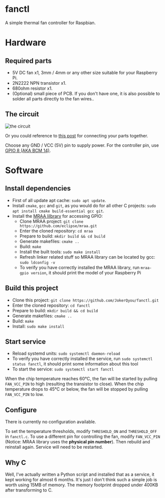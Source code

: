 # fanctl

A simple thermal fan controller for Raspbian.

# Hardware

## Required parts

- 5V DC fan x1, 3mm / 4mm or any other size suitable for your Raspberry Pi.
- 2N2222 NPN transistor x1.
- 680ohm resistor x1.
- (Optional) small piece of PCB. If you don't have one, it is also possible to solder all parts directly to the fan wires..

## The circuit

![the circuit](https://i.imgur.com/jw3qqDq.png)

Or you could reference to [this post](https://howchoo.com/g/ote2mjkzzta/control-raspberry-pi-fan-temperature-python#a-explanation-of-the-circuit) for connecting your parts together.

Choose any GND / VCC (5V) pin to supply power. For the controller pin, use [GPIO 8 (AKA BCM 14)](https://pinout.xyz/pinout/pin8_gpio14).

# Software

## Install dependencies

- First of all update apt cache: `sudo apt update`.
- Install `cmake`, `gcc` and `git`, as you would do for all other C projects: `sudo apt install cmake build-essential gcc git`.
- Install the [MRAA lilbrary](https://github.com/eclipse/mraa) for accessing GPIO:
  - Clone MRAA project: `git clone https://github.com/eclipse/mraa.git`
  - Enter the cloned repository: `cd mraa`
  - Prepare to build: `mkdir build && cd build`
  - Generate makefiles: `cmake ..`
  - Build: `make`
  - Install the built tools: `sudo make install`
  - Refresh linker related stuff so MRAA library can be located by gcc: `sudo ldconfig -v`
  - To verify you have correctly installed the MRAA library, run `mraa-gpio version`, it should print the model of your Raspberry Pi

## Build this project

- Clone this project: `git clone https://github.com/JokerQyou/fanctl.git`
- Enter the cloned repository: `cd fanctl`
- Prepare to build: `mkdir build && cd build`
- Generate makefiles: `cmake ..`
- Build: `make`
- Install: `sudo make install`

## Start service

- Reload systemd units: `sudo systemctl daemon-reload`
- To verify you have correctly installed the service, run `sudo systemctl status fanctl`, it should print some information about this tool
- To start the service: `sudo systemctl start fanctl`

When the chip temperature reaches 60°C, the fan will be started by pulling `FAN_VCC_PIN` to high (resulting the transistor to close). When the chip temperature drops to 45°C or below, the fan will be stopped by pulling `FAN_VCC_PIN` to low.

## Configure

There is currently no configuration available.

To set the temperature thresholds, modify `THRESHOLD_ON` and `THRESHOLD_OFF` in `fanctl.c`. To use a different pin for controlling the fan, modify `FAN_VCC_PIN` (Notice: MRAA library uses the **physical pin number**). Then rebuild and reinstall again. Service will need to be restarted.

## Why C

Well, I've actually written a Python script and installed that as a service, it kept working for almost 6 months. It's just I don't think such a simple job is worth using 15MB of memory. The memory footprint dropped under 400KB after transforming to C.
